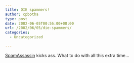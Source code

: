 ```yaml
---
title: DIE spammers!
author: cpbotha
type: post
date: 2002-06-05T00:56:00+00:00
url: /2002/06/05/die-spammers/
categories:
  - Uncategorized

---
```

[SpamAssassin][1] kicks ass. What to do with all this extra time&#8230;

 [1]: http://www.spamassassin.org/